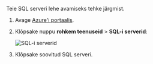 
Teie SQL serveri lehe avamiseks tehke järgmist.

1.  Avage [Azure'i portaalis](https://portal.azure.com).
2.  Klõpsake nuppu **rohkem teenuseid** > **SQL-i serverid**:

    ![SQL-i serverid](./media/sql-database-browse-to-server/browse-to-server.png)

3.  Klõpsake soovitud SQL serveri.